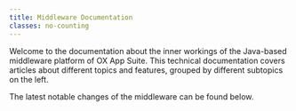 ```yaml
---
title: Middleware Documentation
classes: no-counting
---
```


Welcome to the documentation about the inner workings of the Java-based middleware platform of OX App Suite. This technical documentation covers articles about different topics and features, grouped by different subtopics on the left.

The latest notable changes of the middleware can be found below.